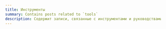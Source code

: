 ```yaml
---
title: Инструменты
summary: Contains posts related to `tools`
description: Содержит записи, связанные с инструментами и руководствами
---
```

